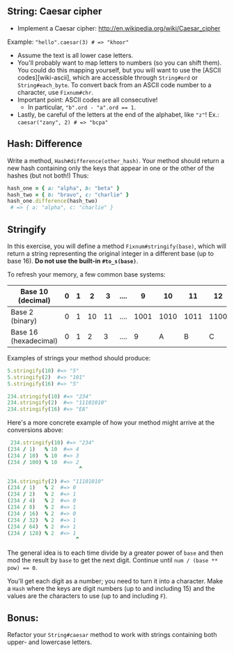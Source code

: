 ##  String: Caesar cipher

* Implement a Caesar cipher: http://en.wikipedia.org/wiki/Caesar_cipher

Example:
  `"hello".caesar(3) # => "khoor"`

* Assume the text is all lower case letters.
* You'll probably want to map letters to numbers (so you can shift
   them). You could do this mapping yourself, but you will want to use
   the [ASCII codes][wiki-ascii], which are accessible through
   `String#ord` or `String#each_byte`. To convert back from an ASCII code
   number to a character, use `Fixnum#chr`.
* Important point: ASCII codes are all consecutive!
    * In particular, `"b".ord - "a".ord == 1`.
* Lastly, be careful of the letters at the end of the alphabet, like
  `"z"`! Ex.: `caesar("zany", 2) # => "bcpa"`

##  Hash: Difference

Write a method, `Hash#difference(other_hash)`. Your method should return
a new hash containing only the keys that appear in one or the other of
the hashes (but not both!) Thus:

```ruby
hash_one = { a: "alpha", b: "beta" }
hash_two = { b: "bravo", c: "charlie" }
hash_one.difference(hash_two)
 # => { a: "alpha", c: "charlie" }
```

##  Stringify

In this exercise, you will define a method `Fixnum#stringify(base)`,
which will return a string representing the original integer in a
different base (up to base 16). **Do not use the built-in
`#to_s(base)`**.

To refresh your memory, a few common base systems:

|Base 10 (decimal)     |0   |1   |2   |3   |....|9   |10  |11  |12  |13  |14  |15  |
|----------------------|----|----|----|----|----|----|----|----|----|----|----|----|
|Base 2 (binary)       |0   |1   |10  |11  |....|1001|1010|1011|1100|1101|1110|1111|
|Base 16 (hexadecimal) |0   |1   |2   |3   |....|9   |A   |B   |C   |D   |E   |F   |

Examples of strings your method should produce:

```ruby
5.stringify(10) #=> "5"
5.stringify(2)  #=> "101"
5.stringify(16) #=> "5"

234.stringify(10) #=> "234"
234.stringify(2)  #=> "11101010"
234.stringify(16) #=> "EA"
```

Here's a more concrete example of how your method might arrive at the
conversions above:

```ruby
 234.stringify(10) #=> "234"
(234 / 1)   % 10  #=> 4
(234 / 10)  % 10  #=> 3
(234 / 100) % 10  #=> 2
                       ^

234.stringify(2) #=> "11101010"
(234 / 1)   % 2  #=> 0
(234 / 2)   % 2  #=> 1
(234 / 4)   % 2  #=> 0
(234 / 8)   % 2  #=> 1
(234 / 16)  % 2  #=> 0
(234 / 32)  % 2  #=> 1
(234 / 64)  % 2  #=> 1
(234 / 128) % 2  #=> 1
                      ^
```

The general idea is to each time divide by a greater power of `base`
and then mod the result by `base` to get the next digit. Continue until
`num / (base ** pow) == 0`.

You'll get each digit as a number; you need to turn it into a
character. Make a `Hash` where the keys are digit numbers (up to and
including 15) and the values are the characters to use (up to and
including `F`).

##   Bonus:
Refactor your `String#caesar` method to work with strings containing
both upper- and lowercase letters.
